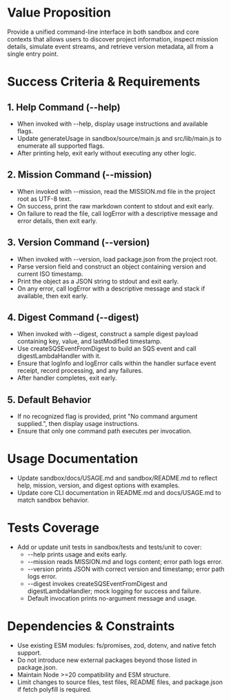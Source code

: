 # Value Proposition
Provide a unified command-line interface in both sandbox and core contexts that allows users to discover project information, inspect mission details, simulate event streams, and retrieve version metadata, all from a single entry point.

# Success Criteria & Requirements

## 1. Help Command (--help)
- When invoked with --help, display usage instructions and available flags.
- Update generateUsage in sandbox/source/main.js and src/lib/main.js to enumerate all supported flags.
- After printing help, exit early without executing any other logic.

## 2. Mission Command (--mission)
- When invoked with --mission, read the MISSION.md file in the project root as UTF-8 text.
- On success, print the raw markdown content to stdout and exit early.
- On failure to read the file, call logError with a descriptive message and error details, then exit early.

## 3. Version Command (--version)
- When invoked with --version, load package.json from the project root.
- Parse version field and construct an object containing version and current ISO timestamp.
- Print the object as a JSON string to stdout and exit early.
- On any error, call logError with a descriptive message and stack if available, then exit early.

## 4. Digest Command (--digest)
- When invoked with --digest, construct a sample digest payload containing key, value, and lastModified timestamp.
- Use createSQSEventFromDigest to build an SQS event and call digestLambdaHandler with it.
- Ensure that logInfo and logError calls within the handler surface event receipt, record processing, and any failures.
- After handler completes, exit early.

## 5. Default Behavior
- If no recognized flag is provided, print "No command argument supplied.", then display usage instructions.
- Ensure that only one command path executes per invocation.

# Usage Documentation
- Update sandbox/docs/USAGE.md and sandbox/README.md to reflect help, mission, version, and digest options with examples.
- Update core CLI documentation in README.md and docs/USAGE.md to match sandbox behavior.

# Tests Coverage
- Add or update unit tests in sandbox/tests and tests/unit to cover:
  - --help prints usage and exits early.
  - --mission reads MISSION.md and logs content; error path logs error.
  - --version prints JSON with correct version and timestamp; error path logs error.
  - --digest invokes createSQSEventFromDigest and digestLambdaHandler; mock logging for success and failure.
  - Default invocation prints no-argument message and usage.

# Dependencies & Constraints
- Use existing ESM modules: fs/promises, zod, dotenv, and native fetch support.
- Do not introduce new external packages beyond those listed in package.json.
- Maintain Node >=20 compatibility and ESM structure.
- Limit changes to source files, test files, README files, and package.json if fetch polyfill is required.